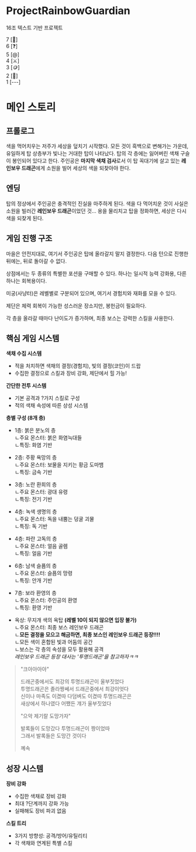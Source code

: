 # ProjectRainbowGuardian
16조 텍스트 기반 프로젝트

7 [🐲]  
6 [❓]  
5 [@]  
4 [⚔️]  
3 [🪙]  
2 [🗽]  
1 [---]

# 메인 스토리
## **프롤로그**  
색을 먹어치우는 저주가 세상을 덮치기 시작했다. 모든 것이 흑백으로 변해가는 가운데, 유일하게 탑 상층부가 빛나는 거대한 탑이 나타났다. 탑의 각 층에는 잃어버린 색채 구슬이 봉인되어 있다고 한다. 주인공은 **마지막 색채 검사**로서 이 탑 꼭대기에 살고 있는 **레인보우 드래곤**에게 소원을 빌어 세상의 색을 되찾아야 한다.

## **엔딩**
탑의 정상에서 주인공은 충격적인 진실을 마주하게 된다. 색을 다 먹어치운 것이 사실은 소원을 빌러간 **레인보우 드래곤**이었던 것... 
용을 물리치고 탑을 정화하면, 세상은 다시 색을 되찾게 된다.

## **게임 진행 구조**  
마을은 안전지대로, 여기서 주인공은 탑에 올라갈지 말지 결정한다.
다음 턴으로 진행한 뒤에는, 뒤로 돌아갈 수 없다.

상점에서는 두 종류의 특별한 포션을 구매할 수 있다. 하나는 일시적 능력 강화용, 다른 하나는 회복용이다.

미궁(사냥터)은 레벨별로 구분되어 있으며, 여기서 경험치와 재화를 모을 수 있다.

제단은 체력 회복이 가능한 성스러운 장소지만, 봉헌금이 필요하다.

각 층을 올라갈 때마다 난이도가 증가하며, 최종 보스는 강력한 스킬을 사용한다.

## **핵심 게임 시스템**  
**색채 수집 시스템**  
- 적을 처치하면 색채의 결정(경험치), 빛의 결정(코인)이 드랍
- 수집한 결정으로 스킬과 장비 강화, 제단에서 힐 가능!

**간단한 전투 시스템**  
- 기본 공격과 ?가지 스킬로 구성
- 적의 색채 속성에 따른 상성 시스템

**층별 구성 (8개 층)**
- 1층: 붉은 분노의 층  
ㄴ주요 몬스터: 붉은 화염늑대들  
ㄴ특징: 화염 기반  

- 2층: 주황 욕망의 층  
ㄴ주요 몬스터: 보물을 지키는 황금 도마뱀  
ㄴ특징: 금속 기반  
  
- 3층: 노란 환희의 층  
ㄴ주요 몬스터: 광대 유령  
ㄴ특징: 전기 기반  

- 4층: 녹색 생명의 층  
ㄴ주요 몬스터: 독을 내뿜는 덩굴 괴물   
ㄴ특징: 독 기반  

- 4층: 파란 고독의 층  
ㄴ주요 몬스터: 얼음 골렘  
ㄴ특징: 얼음 기반  

- 6층: 남색 슬픔의 층  
ㄴ주요 몬스터: 슬픔의 망령  
ㄴ특징: 안개 기반  

- 7층: 보라 환영의 층  
ㄴ주요 몬스터: 주인공의 환영  
ㄴ특징: 환영 기반  

- 옥상: 무지개 색의 옥탑 **(레벨 10이 되지 않으면 입장 불가)**  
ㄴ주요 몬스터: 최종 보스 레인보우 드래곤  
ㄴ**모든 결정을 모으고 해금하면, 최종 보스인 레인보우 드래곤 등장!!!!**  
ㄴ모든 색이 혼합된 빛과 어둠의 공간  
ㄴ보스는 각 층의 속성을 모두 활용해 공격  
*레인보우 드래곤 등장 대사는 '투명드래곤'을 참고하자ㅋㅋ*  
> "크아아아아"  
>   
> 드래곤중에서도 최강의 투명드래곤이 울부짓었다  
> 투명드래곤은 졸라짱쎄서 드래곤중에서 최강이엇다  
> 신이나 마족도 이겼따 다덤벼도 이겼따 투명드래곤은  
> 새상에서 하나였다 어쨌든 걔가 울부짓었다  
>   
> "으악 제기랄 도망가자"  
>   
> 발록들이 도망갔다 투명드래곤이 짱이었따  
> 그래서 발록들은 도망간 것이다  
>   
> 꼐속  


## 성장 시스템  
**장비 강화**  
- 수집한 색채로 장비 강화  
- 최대 ?단계까지 강화 가능  
- 실패해도 장비 파괴 없음  
  
**스킬 트리**  
- 3가지 방향성: 공격/방어/유틸리티  
- 각 색채와 연계된 특별 스킬  
